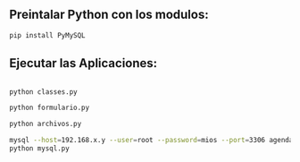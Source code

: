 ## Preintalar Python con los modulos: 
```sh
pip install PyMySQL
```




## Ejecutar las Aplicaciones: 
```sh

python classes.py

python formulario.py

python archivos.py

mysql --host=192.168.x.y --user=root --password=mios --port=3306 agenda_telefonica < query.sql
python mysql.py

```
